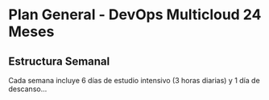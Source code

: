 # Plan General - DevOps Multicloud 24 Meses

## Estructura Semanal
Cada semana incluye 6 días de estudio intensivo (3 horas diarias) y 1 día de descanso...